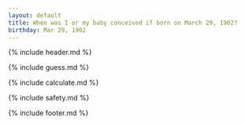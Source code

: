 ```yaml
---
layout: default
title: When was I or my baby conceived if born on March 29, 1902?
birthday: Mar 29, 1902
---
```


{% include header.md %}

{% include guess.md %}

{% include calculate.md %}

{% include safety.md %}

{% include footer.md %}



